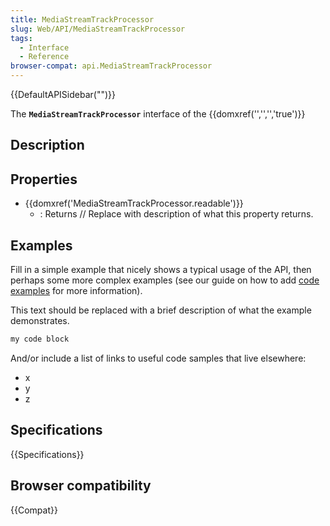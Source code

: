 ```yaml
---
title: MediaStreamTrackProcessor
slug: Web/API/MediaStreamTrackProcessor
tags:
  - Interface
  - Reference
browser-compat: api.MediaStreamTrackProcessor
---
```

{{DefaultAPISidebar("")}}

The **`MediaStreamTrackProcessor`** interface of the {{domxref('','','','true')}} 

## Description

 

## Properties

- {{domxref('MediaStreamTrackProcessor.readable')}}
  - : Returns // Replace with description of what this property returns.





## Examples

Fill in a simple example that nicely shows a typical usage of the API, then perhaps some more complex examples (see our guide on how to add [code examples](/en-US/docs/MDN/Contribute/Structures/Code_examples) for more information).

This text should be replaced with a brief description of what the example demonstrates.

```js
my code block
```

And/or include a list of links to useful code samples that live elsewhere:

*   x
*   y
*   z

## Specifications

{{Specifications}}

## Browser compatibility

{{Compat}}

